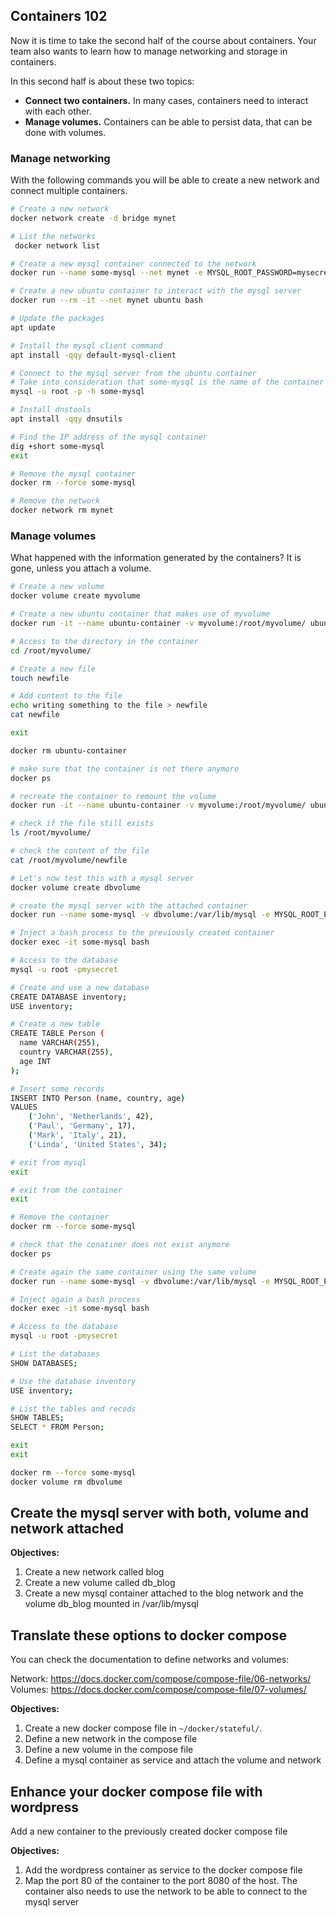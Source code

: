 ## Containers 102

Now it is time to take the second half of the course about containers. Your team also wants to learn how to manage networking and storage in containers.

In this second half is about these two topics:

- **Connect two containers.** In many cases, containers need to interact with each other.
- **Manage volumes.** Containers can be able to persist data, that can be done with volumes.

### Manage networking

With the following commands you will be able to create a new network and connect multiple containers.

```bash
# Create a new network
docker network create -d bridge mynet

# List the networks
 docker network list

# Create a new mysql container connected to the network
docker run --name some-mysql --net mynet -e MYSQL_ROOT_PASSWORD=mysecret -d mysql:8

# Create a new ubuntu container to interact with the mysql server
docker run --rm -it --net mynet ubuntu bash

# Update the packages
apt update

# Install the mysql client command
apt install -qqy default-mysql-client

# Connect to the mysql server from the ubuntu container
# Take into consideration that some-mysql is the name of the container
mysql -u root -p -h some-mysql

# Install dnstools
apt install -qqy dnsutils

# Find the IP address of the mysql container
dig +short some-mysql
exit

# Remove the mysql container
docker rm --force some-mysql

# Remove the network
docker network rm mynet
```

### Manage volumes

What happened with the information generated by the containers? It is gone, unless you attach a volume.

```bash
# Create a new volume
docker volume create myvolume

# Create a new ubuntu container that makes use of myvolume
docker run -it --name ubuntu-container -v myvolume:/root/myvolume/ ubuntu /bin/bash

# Access to the directory in the container
cd /root/myvolume/

# Create a new file
touch newfile

# Add content to the file
echo writing something to the file > newfile 
cat newfile 

exit

docker rm ubuntu-container

# make sure that the container is not there anymore
docker ps

# recreate the container to remount the volume
docker run -it --name ubuntu-container -v myvolume:/root/myvolume/ ubuntu /bin/bash

# check if the file still exists
ls /root/myvolume/

# check the content of the file
cat /root/myvolume/newfile

# Let's now test this with a mysql server
docker volume create dbvolume

# create the mysql server with the attached container
docker run --name some-mysql -v dbvolume:/var/lib/mysql -e MYSQL_ROOT_PASSWORD=mysecret -d mysql:8

# Inject a bash process to the previously created container
docker exec -it some-mysql bash

# Access to the database
mysql -u root -pmysecret

# Create and use a new database
CREATE DATABASE inventory;
USE inventory;

# Create a new table
CREATE TABLE Person (
  name VARCHAR(255),
  country VARCHAR(255),
  age INT
);

# Insert some records
INSERT INTO Person (name, country, age)
VALUES
    ('John', 'Netherlands', 42),
    ('Paul', 'Germany', 17),
    ('Mark', 'Italy', 21),
    ('Linda', 'United States', 34);

# exit from mysql
exit

# exit from the container
exit

# Remove the container
docker rm --force some-mysql

# check that the conatiner does not exist anymore
docker ps

# Create again the same container using the same volume
docker run --name some-mysql -v dbvolume:/var/lib/mysql -e MYSQL_ROOT_PASSWORD=mysecret -d mysql:8

# Inject again a bash process
docker exec -it some-mysql bash

# Access to the database
mysql -u root -pmysecret

# List the databases
SHOW DATABASES;

# Use the database inventory
USE inventory;

# List the tables and recods
SHOW TABLES;
SELECT * FROM Person;

exit
exit

docker rm --force some-mysql
docker volume rm dbvolume
```


## Create the mysql server with both, volume and network attached

**Objectives:**

1. Create a new network called blog
2. Create a new volume called db_blog
3. Create a new mysql container attached to the blog network and the volume db_blog mounted in /var/lib/mysql

## Translate these options to docker compose

You can check the documentation to define networks and volumes:

Network: https://docs.docker.com/compose/compose-file/06-networks/
Volumes: https://docs.docker.com/compose/compose-file/07-volumes/

**Objectives:**

1. Create a new docker compose file in `~/docker/stateful/`.
3. Define a new network in the compose file
4. Define a new volume in the compose file
5. Define a mysql container as service and attach the volume and network

## Enhance your docker compose file with wordpress

Add a new container to the previously created docker compose file

**Objectives:**

1. Add the wordpress container as service to the docker compose file
2. Map the port 80 of the container to the port 8080 of the host. The container also needs to use the network to be able to connect to the mysql server
